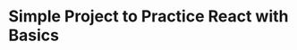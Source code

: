 # Simple Project to Practice React with Basics

<!-- 

    PROFILE CARD

    Created Using Packages & React Concepts
    - Parcel
    - React
    - ReactDOM
    - JSX
    - React Component



 -->